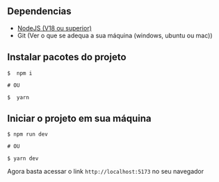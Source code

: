 ## Dependencias

- [NodeJS (V18 ou superior)](https://nodejs.org/en)
- Git (Ver o que se adequa a sua máquina (windows, ubuntu ou mac))

## Instalar pacotes do projeto

```shell
$  npm i

# OU

$  yarn
```

## Iniciar o projeto em sua máquina

```shell
$ npm run dev

# OU

$ yarn dev
```

Agora basta acessar o link `http://localhost:5173` no seu navegador
